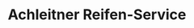 ---
title: "Achleitner Reifen-Service"
url: /innsbruck/achleitner-reifen-service/
shop: Autowerkstatt
---